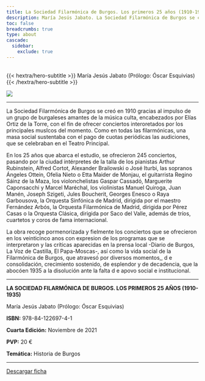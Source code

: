 ```yaml
---
title: La Sociedad Filarmónica de Burgos. Los primeros 25 años (1910-1935)
description: María Jesús Jabato. La Sociedad Filarmónica de Burgos se creó en 1910 gracias al impulso de un grupo de burgaleses amantes de la música culta, encabezados por Elías Ortiz de la Torre, con el fin de ofrecer conciertos interoretados por o s principales musIcos del momento. Como en todas las filarmónicas. una masa social sustentaba con el pago de cuotas periódicas las audiciones. que se celebraban en elTeatro Principal.
toc: false
breadcrumbs: true
type: about
cascade:
  sidebar:
    exclude: true
---
```

<br class="hx:sm:block hx:hidden" />
{{< hextra/hero-subtitle >}}
María Jesús Jabato (Prólogo: Óscar Esquivias)
{{< /hextra/hero-subtitle >}}

![](/img/banners/sfb1_banner.png)

---

La Sociedad Filarmónica de Burgos se creó en 1910 gracias al impulso de un grupo de burgaleses amantes de la música culta, encabezados por Elías Ortiz de la Torre, con el fin de ofrecer conciertos interoretados por los principales musIcos del momento. Como en todas las filarmónicas, una masa social sustentaba con el pago de cuotas periódicas las audiciones, que se celebraban en el Teatro Principal.

En los 25 años que abarca el estudio, se ofrecieron 245 conciertos, pasando por la ciudad intérpretes de la talla de los pianistas Arthur Rubinstein, Alfred Cortot, Alexander Brailowski o José Iturbi, las sopranos Ángeles Ottein, Ofelia Nieto o Etta Maider de Monjau, el guitarrista Regino Sáinz de la Maza, los violonchelistas Gaspar Cassadó, Marguerite Caponsacchi y Marcel Maréchal, los violinistas Manuel Quiroga, Juan Manén, Joseph Szigeti, Jules Boucherit, Georges Enesco o Raya Garbousova, la Orquesta Sinfónica de Madrid, dirigida por el maestro Fernández Arbós, la Orquesta Filarmónica de Madrid, dirigida por Pérez Casas o la Orquesta Clásica, dirigida por Saco del Valle, además de tríos, cuartetos y coros de fama internacional.

La obra recoge pormenorizada y fielmente los conciertos que se ofrecieron en los veinticinco anos con expresion de los programas que se interpretaron y las críticas aparecidas en la prensa local -Diario de Burgos, La Voz de Castilla, El Papa-Moscas-, así como la vida social de la Filarmónica de Burgos, que atravesó por diversos momentos,, d e consolidación, crecimiento sostenido, de esplendor y de decadencia, que la abocóen 1935 a la disolución ante la falta d e apovo social e institucional.

---

**LA SOCIEDAD FILARMÓNICA DE BURGOS. LOS PRIMEROS 25 AÑOS (1910-1935)**

María Jesús Jabato (Prólogo: Óscar Esquivias)

**ISBN:**  978-84-122697-4-1

**Cuarta Edición:** Noviembre de 2021

**PVP:** 20 €

**Temática:** Historia de Burgos


---

[Descargar ficha](/pdf/fichas/sfb1_f.pdf)

